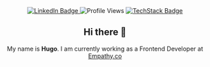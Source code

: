 <div id="badges" align="center">
    <a href="https://www.linkedin.com/in/hugo-garc%C3%ADa-cuesta-586847245/">
        <img src="https://img.shields.io/badge/LinkedIn-blue?logo=linkedin&logoColor=white" alt="LinkedIn Badge"/>
    </a>
    <img src="https://komarev.com/ghpvc/?username=xHugo21" alt="Profile Views"/>
    <a href="https://stackshare.io/xhugo21/hugos-stack">
        <img src="https://img.shields.io/badge/TechStack-darkblue?logo=techstack&logoColor=white" alt="TechStack Badge"/>
    </a>
</div>

<div align="center">
    <h2 align="center">Hi there 👋</h2>
    <p>My name is <b>Hugo</b>. I am currently working as a Frontend Developer at <a href="https://empathy.co/" target="_blank">Empathy.co</a></p>
</div>

<!--<div align="center">
    <h2>GitHub Contributions</h2>
    <img src="https://github-readme-stats.vercel.app/api?username=xHugo21&theme=radical" alt="xHugo21 :: Contributions" />
</div>

<div align="center">
    <h2>Top Languages</h2>
    <img src="https://github-readme-stats.vercel.app/api/top-langs/?username=xHugo21&langs_count=10&theme=radical&layout=compact" alt="xHugo21 :: Top Langs" />
</div>-->
